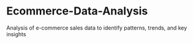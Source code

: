 # Ecommerce-Data-Analysis
Analysis of e-commerce sales data to identify patterns, trends, and key insights
